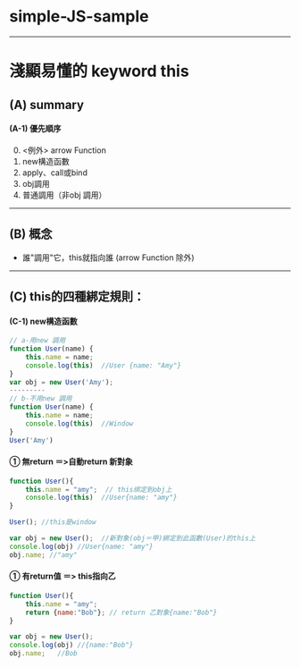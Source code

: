 # simple-JS-sample
---
# 淺顯易懂的 keyword this
## (A) summary
#### (A-1) 優先順序
0. <例外> arrow Function 
1. new構造函數
2. apply、call或bind
3. obj調用
4. 普通調用（非obj 調用）

---
## (B) 概念
- 誰"調用"它，this就指向誰 (arrow Function 除外)
---
## (C) this的四種綁定規則：
#### (C-1) new構造函數
```js
// a-用new 調用
function User(name) {
    this.name = name;
    console.log(this)  //User {name: "Amy"}
}
var obj = new User('Amy');
---------
// b-不用new 調用
function User(name) {
    this.name = name;
    console.log(this)  //Window
}
User('Amy')
```
#### ① 無return ＝>自動return 新對象
```js
function User(){
    this.name = "amy";  // this绑定到obj上
    console.log(this)  //User{name: "amy"} 
}

User(); //this是window

var obj = new User();  //新對象(obj＝甲)綁定到此函數(User)的this上
console.log(obj) //User{name: "amy"}
obj.name; //"amy"
```
#### ① 有return值 ＝> this指向乙
```js
function User(){
    this.name = "amy";
    return {name:"Bob"}; // return 乙對象{name:"Bob"}
}

var obj = new User(); 
console.log(obj) //{name:"Bob"}
obj.name;   //Bob
```
